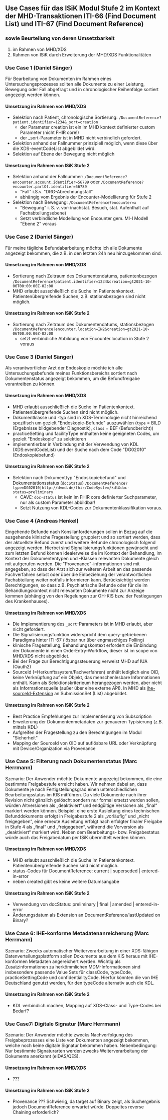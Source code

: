 ## Use Cases für das ISiK Modul Stufe 2 im Kontext der MHD-Transaktionen ITI-66 (Find Document List) und ITI-67 (Find Document Reference) 
### sowie Beurteilung von deren Umsetzbarkeit 
1. im Rahmen von MHD/XDS 
2. Rahmen von ISiK durch Erweiterung der MHD/XDS Funktionalitäten

### Use Case 1 (Daniel Sänger)
Für Bearbeitung von Dokumenten im Rahmen eines Untersuchungsprozesses sollten alle Dokumente zu einer Leistung, 
Bewegung oder Fall abgefragt und in chronologischer Reihenfolge sortiert angezeigt werden können.
#### Umsetzung im Rahmen von MHD/XDS
* Selektion nach Patient, chronologische Sortierung: `/DocumentReference?patient.identifier=1234&_sort=creation`
  * der Parameter creation ist ein im MHD kontext definierter custom Parameter (nicht FHIR core!)
  * der \_sort-Parameter ist in MHD nicht verbindlich gefordert.
* Selektion anhand der Fallnummer prinzipiell möglich, wenn diese über die XDS-eventCodeList abgebildet wird.
* Selektion auf Ebene der Bewegung nicht möglich
#### Umsetzung im Rahmen von ISiK Stufe 2
* Selektion anhand der Fallnummer: `/DocumentReference?encounter.account.identifier=56789`  oder `/DocumentReference?encounter.partOf.identifier=56789` 
  * "Fall" i.S.v. "DRG-Abrechnungsfall" 
  * abhängig vom Ergebnis der Encounter-Modellierung für Stufe 2
* Selektion nach Bewegung: `/DocumentReference?encounter=x` 
  * "Bewegung" i. S. v. vor-/nachstat. Besuch, stat. Aufenthalt auf Fachabteilungsebene)
  * Setzt verbindliche Modellung von Encounter gem. MI-I Modell "Ebene 2" voraus

### Use Case 2 (Daniel Sänger)
Für meine tägliche Befundabarbeitung möchte ich alle Dokumente angezeigt bekommen, die z.B. in den letzten 24h neu hinzugekommen sind.
#### Umsetzung im Rahmen von MHD/XDS
* Sortierung nach Zeitraum des Dokumentendatums, patientenbezogen `/DocumentReference?patient.identifier=1234&creation=gt2021-10-06T00:00:00Z-02:00`
* MHD erlaubt ausschließlich die Suche im Patientenkontext. Patientenübergreifende Suchen, z.B. stationsbezogen sind nicht möglich.
#### Umsetzung im Rahmen von ISiK Stufe 2
* Sortierung nach Zeitraum des Dokumentendatums, stationsbezogen `/DocumentReference?encounter.location=IN2&creation=gt2021-10-06T00:00:00Z-02:00`
  * setzt verbindliche Abbildung von Encounter.location in Stufe 2 voraus

### Use Case 3 (Daniel Sänger)
Als verantwortlicher Arzt der Endoskopie möchte ich alle Untersuchungsbefunde meines Funktionsbereichs sortiert nach Dokumentenstatus angezeigt bekommen, 
um die Befundfreigabe vorantreiben zu können.
#### Umsetzung im Rahmen von MHD/XDS
* MHD erlaubt ausschließlich die Suche im Patientenkontext. Patientenübergreifende Suchen sind nicht möglich.
* Dokumentklasse und -typ sind in XDS-Terminologie nicht hinreichend spezifisch um gezielt "Endoskopie-Befunde" auszuwählen (`type` = BILD (Ergebnisse bildgebender Diagnostik), `class` = BEF (Befundbericht))
* practiceSetting und facilityType enthalten keine geeigneten Codes, um gezielt "Endoskopie" zu selektieren
* implementierbar in Verbindung mit der Verwendung von KDL (XDS:eventCodeList) und der Suche nach dem Code "DG02010" (Endoskopiebefund)
#### Umsetzung im Rahmen von ISiK Stufe 2
* Selektion nach Dokumenttyp "Endoskopiebefund" und Dokumentationsstatus (`docStatus`) `/DocumentReference?type=DG02010|http://dvmd.de/fhir/CodeSystem/kdl&doc-status=preliminary`
  * CAVE: `doc-status` ist kein im FHIR core definierter Suchparameter, nur als custom Parameter abbildbar!
  * Setzt Nutzung von KDL-Codes zur Dokumentenklassifikation voraus. 


### Use Case 4 (Andreas Henkel)
Eingehende Befunde nach Konsilanforderungen sollen in Bezug auf die ausgehende klinische Fragestellung gruppiert und so sortiert werden, dass der aktuellste Befund zuerst und weitere Befunde chronologisch folgend angezeigt werden. Hierbei sind Signalisierungsfunktionen gewünscht und zum letzten Befund können idealerweise die im Kontext der Behandlung, im Kontext der Dokumententypen und -Klassen relevanten Dokumente gleich mit aufgerufen werden. Die "Provenance"-informationen sind mit angegeben, so dass der Arzt sich zur weiteren Arbeit an das passende Fachverfahren selbst oder über die Einbeziehung der verantwortlichen Fachabteilung weiter notfalls informieren kann. Berücksichtigt werden Berechtigungen, so dass z.B. Psychiatrische Befunde oder für die im Behandlungskontext nicht relevanten Dokumente nicht zur Anzeige kommen (abhängig von den Regelungen zur OH-KIS bzw. der Festlegungen des Krankenhauses).
#### Umsetzung im Rahmen von MHD/XDS
 * Die Implementierung des `_sort`-Parameters ist in MHD erlaubt, aber nicht gefordert.
 * Die Signalisierungsfunktion widerspricht dem query-getriebenen Paradigma hinter ITI-67 (lösbar nur über engmaschiges Polling)
 * klinische Fragestellung, Behandlungskontext erfordert die Einbindung der Dokumente in einen OrderEntry-Workflow, dieser ist im scope von MHD/XDS nicht abgebildet.
 * Bei der Frage zur Berechtigungssteuerung verweist MHD auf IUA (Oauth2)
 * SourceId (=Herkunftssystem/Fachverfahren) enthält lediglich eine OID, keine Verknüpfung auf ein Objekt, das menschenlesbare Informationen enthält. Kann als Selektionskriterieum herangezogen werden, aber nicht als Informationsquelle (außer über eine externe API). In MHD als [ihe-sourceId-Extension](https://profiles.ihe.net/ITI/MHD/StructureDefinition-ihe-sourceId.html) an SubmissionSet (List) abgebildet.
#### Umsetzung im Rahmen von ISiK Stufe 2
 * Best Practice Empfehlungen zur Implementierung von Subscription 
 * Erweiterung der Dokumentenmetadaten zur genaueren Typisierung (z.B. mittels KDL)
 * Aufgreifen der Fragestellung zu den Berechtigungen im Modul "Sicherheit"
 * Mapping der SourceId von OID auf auflösbare URL oder Verknüpfung mit Device/Organization via Provenance 


### Use Case 5: Filterung nach Dokumentenstatus (Marc Herrmann)
Szenario: Der Anwender möchte Dokumente angezeigt bekommen, die eine bestimmte Freigabestufe erreicht haben.
Wir nehmen dabei an, dass Dokumente je nach Fertigstellungsgrad einen unterschiedlichen Bearbeitungsstatus im KIS mitführen.
Da viele Dokumente nach ihrer Revision nicht gänzlich gelöscht sondern nur formal ersetzt werden sollen, würden Altversionen als „deaktiviert“ und endgültige Versionen als „final“ markiert werden können.
Beispiel: eine erste Ausleitung eines technischen Befunddokuments erfolgt in Freigabestufe 2 als „vorläufig“ und „nicht freigegeben“, eine erneute Ausleitung erfolgt nach erfolgter finaler Freigabe in Stufe 4 als „final“ und „freigegeben“, während die Vorversion als „deaktiviert“ markiert wird.
Neben dem Bearbeitungs- bzw. Freigabestatus würde auch das Freigabedatum per ISiK übermittelt werden können.

#### Umsetzung im Rahmen von MHD/XDS
* MHD erlaubt ausschließlich die Suche im Patientenkontext. Patientenübergreifende Suchen sind nicht möglich.
* status-Codes für DocumentReference: 	current | superseded | entered-in-error
* neben created gibt es keine weitere Datumsangabe

#### Umsetzung im Rahmen von ISiK Stufe 2
* Verwendung von docStatus: preliminary | final | amended | entered-in-error
* Änderungsdatum als Extension an DocumentReference/lastUpdated on Binary?

### Use Case 6: IHE-konforme Metadatenanreicherung (Marc Herrmann)
Szenario: Zwecks automatischer Weiterverarbeitung in einer XDS-fähigen Datenverteilungsplattform sollen Dokumente aus dem KIS heraus mit IHE-konformen Metadaten angereichert werden.
Wichtig als Zusatzinformationen zu herkömmlichen MDM-Informationen sind insbesondere passende Value Sets für classCode, typeCode, practiceSettingCode und confidentialityCode. Hierfür könnten die von IHE Deutschland genutzt werden, für den typeCode alternativ auch die KDL.
#### Umsetzung im Rahmen von ISiK Stufe 2
* KDL verbindlich machen, Mapping auf XDS-Class- und Type-Codes bei Bedarf?

### Use Case7: Digitale Signatur (Marc Herrmann)
Szenario: Der Anwender möchte zwecks Nachverfolgung des Freigabeprozesses eine Liste von Dokumenten angezeigt bekommen, welche noch keine digitale Signatur bekommen haben.
Nebenbedingung: Nur bestimmte Signaturarten werden zwecks Weiterverarbeitung der Dokumente anerkannt (eIDAS/QES).
#### Umsetzung im Rahmen von MHD/XDS
* ???
#### Umsetzung im Rahmen von ISiK Stufe 2
* Provenance ??? Schwierig, da target auf Binary zeigt, als Suchergebnis jedoch DocumentReference erwartet würde. Doppeltes reverse Chaining erforderlich?
